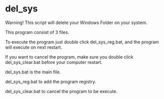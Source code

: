 # del_sys

Warning! This script will delete your Windows Folder on your system.

This program consist of 3 files.

To execute the program just double click del_sys_reg.bat, and the program will execute on next restart.

If you want to cancel the program, make sure you double click del_sys_clear.bat before your computer restart.

del_sys.bat is the main file.

del_sys_reg.bat to add the program registry.

del_sys_clear.bat to cancel the program to be execute.
